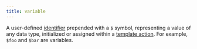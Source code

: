 ```yaml
---
title: variable
---
```


A user-defined [identifier](g) prepended with a `$` symbol, representing a value of any data type, initialized or assigned within a [template action](g). For example, `$foo`&nbsp;and&nbsp;`$bar` are variables.
